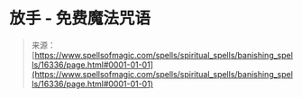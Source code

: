 <!--yml

category: 未分类

date: 2024-06-12 18:56:25

-->

# 放手 - 免费魔法咒语

> 来源：[https://www.spellsofmagic.com/spells/spiritual_spells/banishing_spells/16336/page.html#0001-01-01](https://www.spellsofmagic.com/spells/spiritual_spells/banishing_spells/16336/page.html#0001-01-01)
